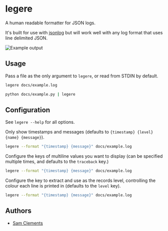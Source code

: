 legere
======

A human readable formatter for JSON logs.
 
It's built for use with [jsonlog] but will work well with any log format that
uses line delimited JSON.

![Example output](https://raw.githubusercontent.com/borntyping/legere/master/docs/example.png)

Usage
-----

Pass a file as the only argument to `legere`, or read from STDIN by default.

```bash
legere docs/example.log
```

```bash
python docs/example.py | legere
```

Configuration
-------------

See `legere --help` for all options.

Only show timestamps and messages (defaults to `{timestamp} {level} {name} {message}`).

```bash
legere --format "{timestamp} {message}" docs/example.log
```

Configure the keys of multiline values you want to display (can be specified
multiple times, and defaults to the `traceback` key.)

```bash
legere --format "{timestamp} {message}" docs/example.log
```

Configure the key to extract and use as the records level, controlling the
colour each line is printed in (defaults to the `level` key).

```bash
legere --format "{timestamp} {message}" docs/example.log
```

Authors
-------

* [Sam Clements]

[jsonlog]: https://gitlab.com/borntyping/jsonlog
[Sam Clements]: https://gitlab.com/borntyping
